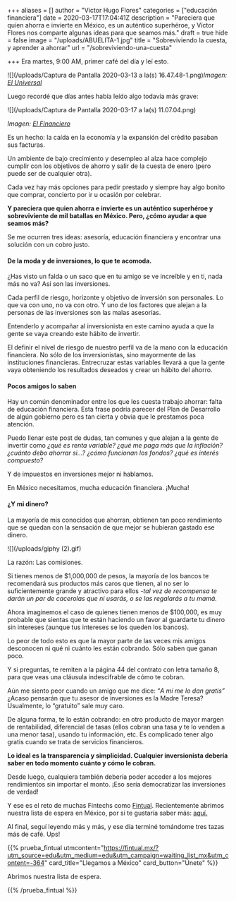 +++
aliases = []
author = "Victor Hugo Flores"
categories = ["educación financiera"]
date = 2020-03-17T17:04:41Z
description = "Pareciera que quien ahorra e invierte en México, es un auténtico superhéroe, y Víctor Flores nos comparte algunas ideas para que seamos más."
draft = true
hide = false
image = "/uploads/ABUELITA-1.jpg"
title = "Sobreviviendo la cuesta, y aprender a ahorrar"
url = "/sobreviviendo-una-cuesta"

+++
Era martes, 9:00 AM, primer café del día y leí esto.

  
![](/uploads/Captura de Pantalla 2020-03-13 a la(s) 16.47.48-1.png)_Imagen:_ [_El Universal_](https://www.eluniversal.com.mx/cartera/en-picada-ahorro-en-mexico-este-sexenio)

Luego recordé que días antes había leído algo todavía más grave:

![](/uploads/Captura de Pantalla 2020-03-17 a la(s) 11.07.04.png)

_Imagen:_ [_El Financiero_](https://www.elfinanciero.com.mx/economia/dura-cuesta-para-el-desempleo-en-mexico-se-dispara-41-retiro-de-dinero-de-las-afores)

Es un hecho: la caída en la economía y la expansión del crédito pasaban sus facturas.

Un ambiente de bajo crecimiento y desempleo al alza hace complejo cumplir con los objetivos de ahorro y salir de la cuesta de enero (pero puede ser de cualquier otra). 

Cada vez hay más opciones para pedir prestado y siempre hay algo bonito que comprar, concierto por ir u ocasión por celebrar.

**Y pareciera que quien ahorra e invierte es un auténtico superhéroe y sobreviviente de mil batallas en México. Pero, ¿cómo ayudar a que seamos más?**

Se me ocurren tres ideas: asesoría, educación financiera y encontrar una solución con un cobro justo.

#### **De la moda y de inversiones, lo que te acomoda.**

¿Has visto un falda o un saco que en tu amigo se ve increíble y en ti, nada más no va? Así son las inversiones.

Cada perfil de riesgo, horizonte y objetivo de inversión son personales. Lo que va con uno, no va con otro. Y uno de los factores que alejan a la personas de las inversiones son las malas asesorías.

Entenderlo y acompañar al inversionista en este camino ayuda a que la gente se vaya creando este hábito de invertir.

El definir el nivel de riesgo de nuestro perfil va de la mano con la educación financiera. No sólo de los inversionistas, sino mayormente de las instituciones financieras. Entrecruzar estas variables llevará a que la gente vaya obteniendo los resultados deseados y crear un hábito del ahorro.

#### **Pocos amigos lo saben**

Hay un común denominador entre los que les cuesta trabajo ahorrar: falta de educación financiera. Esta frase podría parecer del Plan de Desarrollo de algún gobierno pero es tan cierta y obvia que le prestamos poca atención.

Puedo llenar este post de dudas, tan comunes y que alejan a la gente de invertir como _¿qué es renta variable? ¿qué me paga más que la inflación? ¿cuánto debo ahorrar si…? ¿cómo funcionan los fondos? ¿qué es interés compuesto?_

Y de impuestos en inversiones mejor ni hablamos.

En México necesitamos, mucha educación financiera. ¡Mucha!

#### **¿Y mi dinero?**

La mayoría de mis conocidos que ahorran, obtienen tan poco rendimiento que se quedan con la sensación de que mejor se hubieran gastado ese dinero.

![](/uploads/giphy (2).gif)

La razón: Las comisiones.

Si tienes menos de $1,000,000 de pesos, la mayoría de los bancos te recomendará sus productos más caros que tienen, al no ser lo suficientemente grande y atractivo para ellos _-tal vez de recompensa te darán un par de cacerolas que ni usarás, o se las regalarás a tu mamá._

Ahora imaginemos el caso de quienes tienen menos de $100,000, es muy probable que sientas que te están haciendo un favor al guardarte tu dinero sin intereses (aunque tus intereses se los queden los bancos).

Lo peor de todo esto es que la mayor parte de las veces mis amigos desconocen ni qué ni cuánto les están cobrando. Sólo saben que ganan poco.

Y si preguntas, te remiten a la página 44 del contrato con letra tamaño 8, para que veas una cláusula indescifrable de cómo te cobran.

Aún me siento peor cuando un amigo que me dice: “_A mí me lo dan gratis”_ ¿Acaso pensarán que tu asesor de inversiones es la Madre Teresa? Usualmente, lo “gratuito” sale muy caro.

De alguna forma, te lo están cobrando: en otro producto de mayor margen de rentabilidad, diferencial de tasas (ellos cobran una tasa y te lo venden a una menor tasa), usando tu información, etc. Es complicado tener algo gratis cuando se trata de servicios financieros.

**Lo ideal es la transparencia y simplicidad. Cualquier inversionista debería saber en todo momento cuánto y cómo le cobran.**

Desde luego, cualquiera también debería poder acceder a los mejores rendimientos sin importar el monto. ¡Eso sería democratizar las inversiones de verdad!

Y ese es el reto de muchas Fintechs como [Fintual](https://fintual.mx/?utm_source=edu&utm_medium=edu&utm_campaign=waiting_list_mx&utm_content=-364). Recientemente abrimos nuestra lista de espera en México, por si te gustaría saber más: [aquí.](https://fintual.mx/?utm_source=edu&utm_medium=edu&utm_campaign=waiting_list_mx&utm_content=-364)

Al final, seguí leyendo más y más, y ese día terminé tomándome tres tazas más de café. Ups!

{{% prueba_fintual
utmcontent="https://fintual.mx/?utm_source=edu&utm_medium=edu&utm_campaign=waiting_list_mx&utm_content=-364"
card_title="Llegamos a México"
card_button="Únete" %}}

Abrimos nuestra lista de espera.

{{% /prueba_fintual %}}